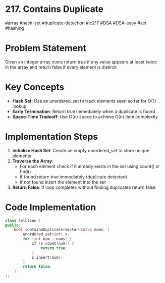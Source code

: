 # 217. Contains Duplicate
#array #hash-set #duplicate-detection #lc217 #DSA #DSA-easy #set #hashing
# Problem Statement
Given an integer array nums return true if any value appears at least twice in the array and return false if every element is distinct
# Key Concepts
- **Hash Set**: Use an unordered_set to track elements seen so far for O(1) lookup
- **Early Termination**: Return true immediately when a duplicate is found
- **Space-Time Tradeoff**: Use O(n) space to achieve O(n) time complexity
# Implementation Steps
1. **Initialize Hash Set**: Create an empty unordered_set to store unique elements
2. **Traverse the Array**:
   - For each element check if it already exists in the set using count() or find()
   - If found return true immediately (duplicate detected)
   - If not found insert the element into the set
3. **Return False**: If loop completes without finding duplicates return false
# Code Implementation
````cpp
class Solution {
public:
    bool containsDuplicate(vector<int>& nums) {
        unordered_set<int> s;
        for (int num : nums) {
            if (s.count(num)) {
                return true;
            }
            s.insert(num);
        }
        return false;
    }
};